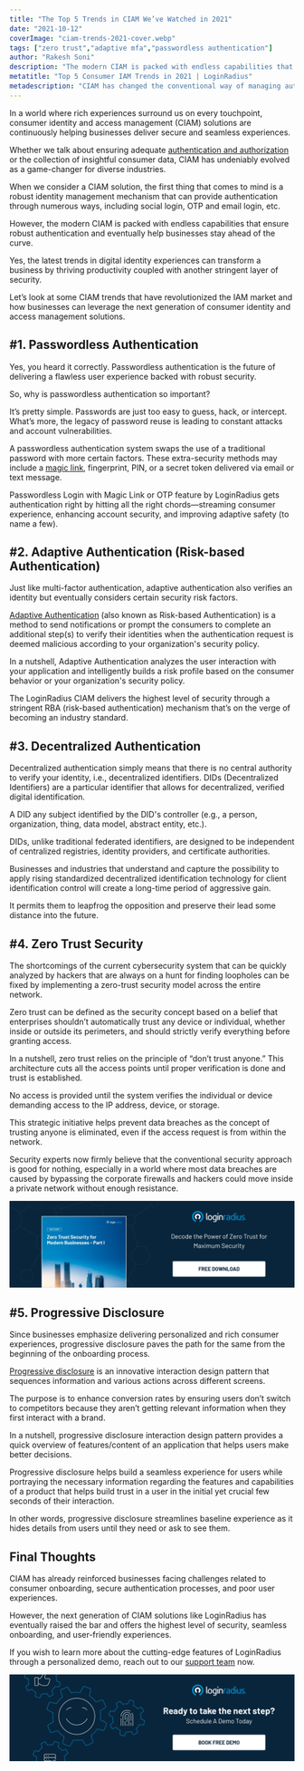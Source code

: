 ```yaml
---
title: "The Top 5 Trends in CIAM We’ve Watched in 2021"
date: "2021-10-12"
coverImage: "ciam-trends-2021-cover.webp"
tags: ["zero trust","adaptive mfa","passwordless authentication"]
author: "Rakesh Soni"
description: "The modern CIAM is packed with endless capabilities that ensure robust authentication and eventually help businesses stay ahead of the curve. Here’s the list of CIAM trends that we’ve witnessed in 2021 so far."
metatitle: "Top 5 Consumer IAM Trends in 2021 | LoginRadius"
metadescription: "CIAM has changed the conventional way of managing authentication, security, and user experience. Here’s an insightful read uncovering the latest trends in CIAM."
---
```


In a world where rich experiences surround us on every touchpoint, consumer identity and access management (CIAM) solutions are continuously helping businesses deliver secure and seamless experiences. 

Whether we talk about ensuring adequate [authentication and authorization](https://www.loginradius.com/blog/identity/authentication-vs-authorization-infographic/) or the collection of insightful consumer data, CIAM has undeniably evolved as a game-changer for diverse industries. 

When we consider a CIAM solution, the first thing that comes to mind is a robust identity management mechanism that can provide authentication through numerous ways, including social login, OTP and email login, etc. 

However, the modern CIAM is packed with endless capabilities that ensure robust authentication and eventually help businesses stay ahead of the curve. 

Yes, the latest trends in digital identity experiences can transform a business by thriving productivity coupled with another stringent layer of security. 

Let’s look at some CIAM trends that have revolutionized the IAM market and how businesses can leverage the next generation of consumer identity and access management solutions. 


## #1. Passwordless Authentication

Yes, you heard it correctly. Passwordless authentication is the future of delivering a flawless user experience backed with robust security. 

So, why is passwordless authentication so important?

It’s pretty simple. Passwords are just too easy to guess, hack, or intercept. What’s more, the legacy of password reuse is leading to constant attacks and account vulnerabilities.

A passwordless authentication system swaps the use of a traditional password with more certain factors. These extra-security methods may include a [magic link](https://www.loginradius.com/blog/identity/loginradius-launches-passwordless-login-with-magic-link-or-otp/), fingerprint, PIN, or a secret token delivered via email or text message.

Passwordless Login with Magic Link or OTP feature by LoginRadius gets authentication right by hitting all the right chords—streaming consumer experience, enhancing account security, and improving adaptive safety (to name a few).


## #2. Adaptive Authentication (Risk-based Authentication)

Just like multi-factor authentication, adaptive authentication also verifies an identity but eventually considers certain security risk factors.

[Adaptive Authentication](https://www.loginradius.com/blog/engineering/What-is-adaptive-authentication/) (also known as Risk-based Authentication) is a method to send notifications or prompt the consumers to complete an additional step(s) to verify their identities when the authentication request is deemed malicious according to your organization's security policy.

In a nutshell, Adaptive Authentication analyzes the user interaction with your application and intelligently builds a risk profile based on the consumer behavior or your organization's security policy.

The LoginRadius CIAM delivers the highest level of security through a stringent RBA (risk-based authentication) mechanism that’s on the verge of becoming an industry standard. 


## #3. Decentralized Authentication

Decentralized authentication simply means that there is no central authority to verify your identity, i.e., decentralized identifiers. DIDs (Decentralized Identifiers) are a particular identifier that allows for decentralized, verified digital identification. 

A DID any subject identified by the DID's controller (e.g., a person, organization, thing, data model, abstract entity, etc.).

DIDs, unlike traditional federated identifiers, are designed to be independent of centralized registries, identity providers, and certificate authorities.

Businesses and industries that understand and capture the possibility to apply rising standardized decentralized identification technology for client identification control will create a long-time period of aggressive gain. 

It permits them to leapfrog the opposition and preserve their lead some distance into the future.


## #4.  Zero Trust Security 

The shortcomings of the current cybersecurity system that can be quickly analyzed by hackers that are always on a hunt for finding loopholes can be fixed by implementing a zero-trust security model across the entire network.

Zero trust can be defined as the security concept based on a belief that enterprises shouldn’t automatically trust any device or individual, whether inside or outside its perimeters, and should strictly verify everything before granting access.

In a nutshell, zero trust relies on the principle of “don’t trust anyone.” This architecture cuts all the access points until proper verification is done and trust is established.

No access is provided until the system verifies the individual or device demanding access to the IP address, device, or storage.

This strategic initiative helps prevent data breaches as the concept of trusting anyone is eliminated, even if the access request is from within the network.

Security experts now firmly believe that the conventional security approach is good for nothing, especially in a world where most data breaches are caused by bypassing the corporate firewalls and hackers could move inside a private network without enough resistance.

[![WP-zero-trust-1](WP-zero-trust-1.webp)](https://www.loginradius.com/resource/zero-trust-security/)


## #5. Progressive Disclosure 

Since businesses emphasize delivering personalized and rich consumer experiences, progressive disclosure paves the path for the same from the beginning of the onboarding process. 

[Progressive disclosure](https://www.loginradius.com/blog/identity/progressive-disclosure-user-onboarding/) is an innovative interaction design pattern that sequences information and various actions across different screens.

The purpose is to enhance conversion rates by ensuring users don’t switch to competitors because they aren’t getting relevant information when they first interact with a brand.

In a nutshell, progressive disclosure interaction design pattern provides a quick overview of features/content of an application that helps users make better decisions.

Progressive disclosure helps build a seamless experience for users while portraying the necessary information regarding the features and capabilities of a product that helps build trust in a user in the initial yet crucial few seconds of their interaction.

In other words, progressive disclosure streamlines baseline experience as it hides details from users until they need or ask to see them.


## Final Thoughts 

CIAM has already reinforced businesses facing challenges related to consumer onboarding, secure authentication processes, and poor user experiences. 

However, the next generation of CIAM solutions like LoginRadius has eventually raised the bar and offers the highest level of security, seamless onboarding, and user-friendly experiences. 

If you wish to learn more about the cutting-edge features of LoginRadius through a personalized demo, reach out to our [support team](https://www.loginradius.com/contact-sales) now. 



[![book-a-free-demo-loginradius](../../assets/book-a-demo-loginradius.webp)](https://www.loginradius.com/contact-us?utm_source=blog&utm_medium=web&utm_campaign=ciam-trends-2021)
